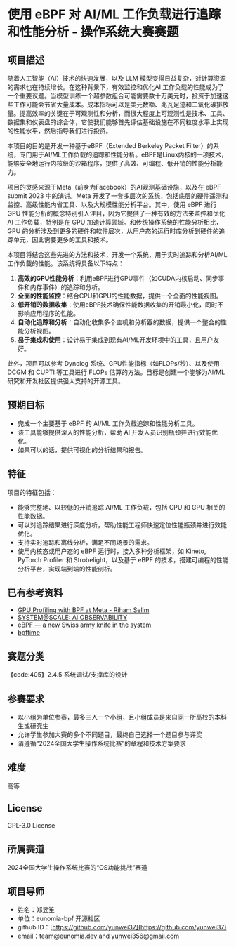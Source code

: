 # 使用 eBPF 对 AI/ML 工作负载进行追踪和性能分析 - 操作系统大赛赛题

## 项目描述

随着人工智能（AI）技术的快速发展，以及 LLM 模型变得日益复杂，对计算资源的需求也在持续增长。在这种背景下，有效监控和优化AI 工作负载的性能成为了一个重要议题。当模型训练一个超参数组合可能需要数十万美元时，投资于加速这些工作可能会节省大量成本。成本指标可以是美元数额、兆瓦足迹和二氧化碳排放量。提高效率的关键在于可观测性和分析，而很大程度上可观测性是技术、工具、数据集和仪表盘的综合体，它使我们能够首先评估基础设施在不同粒度水平上实现的性能水平，然后指导我们进行投资。

本项目的目的是开发一种基于eBPF（Extended Berkeley Packet Filter）的系统，专门用于AI/ML工作负载的追踪和性能分析。eBPF是Linux内核的一项技术，能够安全地运行内核级的沙箱程序，提供了高效、可编程、低开销的性能分析能力。

项目的灵感来源于Meta（前身为Facebook）的AI观测基础设施，以及在 eBPF submit 2023 中的演讲。Meta 开发了一套多层次的系统，包括底层的硬件遥测和监控、高级性能内省工具、以及大规模性能分析平台。其中，使用 eBPF 进行 GPU 性能分析的概念特别引人注目，因为它提供了一种有效的方法来监控和优化 AI 工作负载，特别是在 GPU 加速计算领域。和传统操作系统的性能分析相比，GPU 的分析涉及到更多的硬件和软件层次，从用户态的运行时库分析到硬件的追踪单元，因此需要更多的工具和技术。

本项目将结合这些先进的方法和技术，开发一个系统，用于实时追踪和分析AI/ML工作负载的性能。该系统将具备以下特点：

1. **高效的GPU性能分析**：利用eBPF进行GPU事件（如CUDA内核启动、同步事件和内存事件）的追踪和分析。
2. **全面的性能监控**：结合CPU和GPU的性能数据，提供一个全面的性能视图。
3. **低开销的数据收集**：使用eBPF技术确保性能数据收集的开销最小化，同时不影响应用程序的性能。
4. **自动化追踪和分析**：自动化收集多个主机和分析器的数据，提供一个整合的性能分析视图。
5. **易于集成和使用**：设计易于集成到现有AI/ML开发环境中的工具，且用户友好。

此外，项目可以参考 Dynolog 系统、GPU性能指标（如FLOPs/秒）、以及使用 DCGM 和 CUPTI 等工具进行 FLOPs 估算的方法。目标是创建一个能够为AI/ML研究和开发社区提供强大支持的开源工具。

## 预期目标

- 完成一个主要基于 eBPF 的 AI/ML 工作负载追踪和性能分析工具。
- 该工具能够提供深入的性能分析，帮助 AI 开发人员识别瓶颈并进行效能优化。
- 如果可以的话，提供可视化的分析结果和报告。

## 特征

项目的特征包括：

- 能够完整地、以较低的开销追踪 AI/ML 工作负载，包括 CPU 和 GPU 相关的性能数据。
- 可以对追踪结果进行深度分析，帮助性能工程师快速定位性能瓶颈并进行效能优化。
- 支持实时追踪和离线分析，满足不同场景的需求。
- 使用内核态或用户态的 eBPF 运行时，接入多种分析框架，如 Kineto, PyTorch Profiler 和 Strobelight，以及基于 eBPF 的技术，搭建可编程的性能分析平台，实现端到端的性能剖析。

## 已有参考资料

- [GPU Profiling with BPF at Meta - Riham Selim](https://www.youtube.com/watch?v=5xAghByteYc)
- [SYSTEM@SCALE: AI OBSERVABILITY](https://atscaleconference.com/systemscale-ai-observability/)
- [eBPF — a new Swiss army knife in the system](https://medium.com/@chivier.humber_15513/ebpf-a-new-swiss-army-knife-in-the-system-2d6421c8d39)
- [bpftime](https://github.com/eunomia-bpf/bpftime)

## 赛题分类

【code:405】2.4.5 系统调试/支撑库的设计

## 参赛要求

- 以小组为单位参赛，最多三人一个小组，且小组成员是来自同一所高校的本科生或研究生
- 允许学生参加大赛的多个不同题目，最终自己选择一个题目参与评奖
- 请遵循“2024全国大学生操作系统比赛”的章程和技术方案要求

## 难度

高等

## License

GPL-3.0 License

## 所属赛道

2024全国大学生操作系统比赛的“OS功能挑战”赛道

## 项目导师

- 姓名：郑昱笙
- 单位：eunomia-bpf 开源社区
- github ID：[https://github.com/yunwei37](https://github.com/yunwei37)
- email：[team@eunomia.dev](mailto:team@eunomia.dev) and [yunwei356@gmail.com](mailto:yunwei356@gmail.com)
